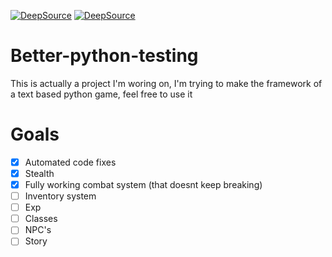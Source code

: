 [![DeepSource](https://deepsource.io/gh/Dragonlord1005/Python-text-based-game-framework.svg/?label=active+issues&show_trend=true)](https://deepsource.io/gh/Dragonlord1005/Python-text-based-game-framework/?ref=repository-badge)
[![DeepSource](https://deepsource.io/gh/Dragonlord1005/Python-text-based-game-framework.svg/?label=resolved+issues&show_trend=true)](https://deepsource.io/gh/Dragonlord1005/Python-text-based-game-framework/?ref=repository-badge)
# Better-python-testing
  This is actually a project I'm woring on, I'm trying to make the framework of a text based python game, feel free to use it
# Goals
- [x] Automated code fixes
- [x] Stealth
- [x] Fully working combat system (that doesnt keep breaking)
- [ ] Inventory system
- [ ] Exp
- [ ] Classes
- [ ] NPC's 
- [ ] Story
